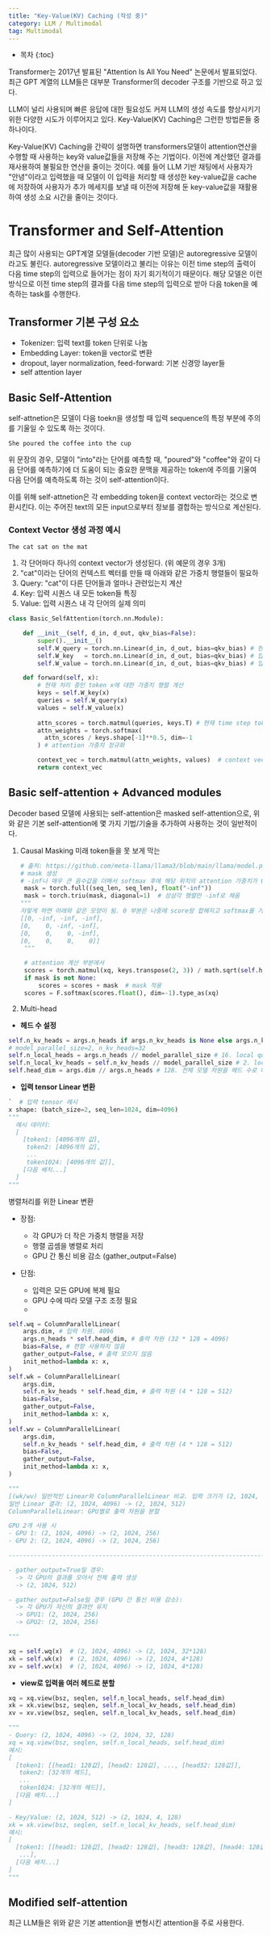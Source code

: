 ```yaml
---
title: "Key-Value(KV) Caching (작성 중)"
category: LLM / Multimodal
tag: Multimodal
---
```








* 목차
{:toc}













Transformer는 2017년 발표된 "Attention Is All You Need" 논문에서 발표되었다. 최근 GPT 계열의 LLM들은 대부분 Transformer의 decoder 구조를 기반으로 하고 있다. 

LLM이 널리 사용되며 빠른 응답에 대한 필요성도 커져 LLM의 생성 속도를 향상시키기 위한 다양한 시도가 이루어지고 있다. Key-Value(KV) Caching은 그런한 방법론들 중 하나이다. 

Key-Value(KV) Caching을 간략이 설명하면 transformers모델이 attention연산을 수행할 때 사용하는 key와 value값들을 저장해 주는 기법이다. 이전에 계산했던 결과를 재사용하여 불필요한 연산을 줄이는 것이다. 예를 들어 LLM 기반 채팅에서 사용자가 "안녕"이라고 입력했을 때 모델이 이 입력을 처리할 때 생성한 key-value값을 cache에 저장하여 사용자가 추가 메세지를 보낼 때 이전에 저장해 둔 key-value값을 재활용하여 생성 소요 시간을 줄이는 것이다.

# Transformer and Self-Attention

최근 많이 사용되는 GPT계열 모델들(decoder 기반 모델)은 autoregressive 모델이라고도 불린다. autoregressive 모델이라고 불리는 이유는 이전 time step의 출력이 다음 time step의 입력으로 들어가는 점이 자기 회기적이기 때문이다. 해당 모델은 이런 방식으로 이전 time step의 결과를 다음 time step의 입력으로 받아 다음 token을 예측하는 task를 수행한다. 

## Transformer 기본 구성 요소

- Tokenizer: 입력 text를 token 단위로 나눔
- Embedding Layer: token을 vector로 변환
- dropout, layer normalization, feed-forward: 기본 신경망 layer들
- self attention layer

## Basic Self-Attention

self-attnetion은 모델이 다음 toekn을 생성할 때 입력 sequence의 특정 부분에 주의를 기울일 수 있도록 하는 것이다. 

```
She poured the coffee into the cup
```

위 문장의 경우, 모델이 "into"라는 단어를 예측할 때, "poured"와 "coffee"와 같이 다음 단어를 예측하기에 더 도움이 되는 중요한 문맥을 제공하는 token에 주의를 기울여 다음 단어를 예측하도록 하는 것이 self-attention이다.

이를 위해 self-attnetion은 각 embedding token을 context vector라는 것으로 변환시킨다. 이는 주어진 text의 모든 input으로부터 정보를 결합하는 방식으로 계산된다.

### Context Vector 생성 과정 예시

```
The cat sat on the mat
```

1. 각 단어마다 하나의 context vector가 생성된다. (위 예문의 경우 3개)
2. "cat"이라는 단어의 컨텍스트 벡터를 만들 때 아래와 같은 가중치 행렬들이 필요하
3. Query: "cat"이 다른 단어들과 얼마나 관련있는지 계산
4. Key: 입력 시퀀스 내 모든 token들 특징
5. Value: 입력 시퀀스 내 각 단어의 실제 의미


```python
class Basic_SelfAttention(torch.nn.Module):

    def __init__(self, d_in, d_out, qkv_bias=False):
        super().__init__()
        self.W_query = torch.nn.Linear(d_in, d_out, bias=qkv_bias) # 현재 time step의 toeken이 다른 token들과 얼마나 관련 있는지 나타내는 가중치 행렬
        self.W_key   = torch.nn.Linear(d_in, d_out, bias=qkv_bias) # 입력 시퀀스 내 모든 token들을 나타내는 가중치 행렬 
        self.W_value = torch.nn.Linear(d_in, d_out, bias=qkv_bias) # 입력 시퀀스 내 각 단어의 실제 의미가 담긴 가중치 행렬

    def forward(self, x):
        # 현재 처리 중인 token x에 대한 가중치 행렬 계산
        keys = self.W_key(x)
        queries = self.W_query(x)
        values = self.W_value(x)
        
        attn_scores = torch.matmul(queries, keys.T) # 현재 time step token과 다른 token들 간의 관련성 scoring 
        attn_weights = torch.softmax(
          attn_scores / keys.shape[-1]**0.5, dim=-1
        ) # attention 가중치 정규화

        context_vec = torch.matmul(attn_weights, values)  # context vector 생
        return context_vec
```

## Basic self-attention + Advanced modules

Decoder based 모델에 사용되는 self-attention은 masked self-attention으로, 위와 같은 기본 self-attention에 몇 가지 기법/기술을 추가하여 사용하는 것이 일반적이다.

1. Causal Masking
   미래 token들을 못 보게 막는 

   ```python
   # 출처: https://github.com/meta-llama/llama3/blob/main/llama/model.py
   # mask 생성
   # -inf나 매우 큰 음수값을 더해서 softmax 후에 해당 위치의 attention 가중치가 0이 되도록 함
    mask = torch.full((seq_len, seq_len), float("-inf"))
    mask = torch.triu(mask, diagonal=1)  # 상삼각 행렬만 -inf로 채움
   """
   저렇게 하면 아래와 같은 모양이 됨. 0 부분은 나중에 score랑 합해지고 softmax를 거쳐도 살아남고, -inf 부분은 0이됨. 
   [[0, -inf, -inf, -inf],
   [0,    0, -inf, -inf],
   [0,    0,    0, -inf],
   [0,    0,    0,    0]]
    """
   
    # attention 계산 부분에서
    scores = torch.matmul(xq, keys.transpose(2, 3)) / math.sqrt(self.head_dim)
    if mask is not None:
        scores = scores + mask  # mask 적용
    scores = F.softmax(scores.float(), dim=-1).type_as(xq)
   ```

2. Multi-head

  - **헤드 수 설정**
  ```python
  self.n_kv_heads = args.n_heads if args.n_kv_heads is None else args.n_kv_heads # 4. (key, value attention 헤드 수 -> GQA를 위해 query보다 적은 헤드 수 사용)
# model_parallel_size=2, n_kv_heads=32
  self.n_local_heads = args.n_heads // model_parallel_size # 16. local query 헤드 수. 각 gpu에서 처리하는 query 헤드 수 (model_parallel_size는 병렬처리 할 gpu 수.)
  self.n_local_kv_heads = self.n_kv_heads // model_parallel_size # 2. local key,value 헤드 수. 각 gpu에서 처리하는 key,value 헤드 수
  self.head_dim = args.dim // args.n_heads # 128. 전체 모델 차원을 헤드 수로 나눈 값
  ```

  - **입력 tensor Linear 변환**
    
  ```python
`  # 입력 tensor 예시
  x shape: (batch_size=2, seq_len=1024, dim=4096)
  """
    예시 데이터:
    [
      [token1: [4096개의 값], 
       token2: [4096개의 값],
       ...
       token1024: [4096개의 값]],
      [다음 배치...]
    ]
  """
  ```
  병렬처리를 위한 Linear 변환
  
  - 장점:
    - 각 GPU가 더 작은 가중치 행렬을 저장
    - 행렬 곱셈을 병렬로 처리
    - GPU 간 통신 비용 감소 (gather_output=False)
  
  - 단점:
    - 입력은 모든 GPU에 복제 필요
    - GPU 수에 따라 모델 구조 조정 필요
    - 
  ```python
  self.wq = ColumnParallelLinear(
      args.dim, # 입력 차원. 4096
      args.n_heads * self.head_dim, # 출력 차원 (32 * 128 = 4096)
      bias=False, # 편향 사용하지 않음
      gather_output=False, # 출력 모으지 않음
      init_method=lambda x: x,
  )
  self.wk = ColumnParallelLinear(
      args.dim,
      self.n_kv_heads * self.head_dim, # 출력 차원 (4 * 128 = 512)
      bias=False,
      gather_output=False,
      init_method=lambda x: x,
  )
  self.wv = ColumnParallelLinear(
      args.dim,
      self.n_kv_heads * self.head_dim, # 출력 차원 (4 * 128 = 512)
      bias=False,
      gather_output=False,
      init_method=lambda x: x,
  )

  """
  [(wk/wv) 일반적인 Linear와 ColumnParallelLinear 비교. 입력 크기가 (2, 1024, 4096)일 때]
  일반 Linear 결과: (2, 1024, 4096) -> (2, 1024, 512)
  ColumnParallelLinear: GPU별로 출력 차원을 분할
  
  GPU 2개 사용 시
  - GPU 1: (2, 1024, 4096) -> (2, 1024, 256)
  - GPU 2: (2, 1024, 4096) -> (2, 1024, 256)

  -------------------------------------------------------------------------------------
  
  - gather_output=True일 경우:
    -> 각 GPU의 결과를 모아서 전체 출력 생성
    -> (2, 1024, 512)
  
  - gather_output=False일 경우 (GPU 간 통신 비용 감소):
    -> 각 GPU가 자신의 결과만 유지
    -> GPU1: (2, 1024, 256)
    -> GPU2: (2, 1024, 256)

  """
  ```

  ```python
  xq = self.wq(x)  # (2, 1024, 4096) -> (2, 1024, 32*128)
  xk = self.wk(x)  # (2, 1024, 4096) -> (2, 1024, 4*128)
  xv = self.wv(x)  # (2, 1024, 4096) -> (2, 1024, 4*128)
  ```

  - **view로 입력을 여러 헤드로 분할**
  ```python
  xq = xq.view(bsz, seqlen, self.n_local_heads, self.head_dim)
  xk = xk.view(bsz, seqlen, self.n_local_kv_heads, self.head_dim)
  xv = xv.view(bsz, seqlen, self.n_local_kv_heads, self.head_dim)

  """
  - Query: (2, 1024, 4096) -> (2, 1024, 32, 128)
  xq = xq.view(bsz, seqlen, self.n_local_heads, self.head_dim)
  예시:
  [
    [token1: [[head1: 128값], [head2: 128값], ..., [head32: 128값]],
     token2: [32개의 헤드],
     ...
     token1024: [32개의 헤드]],
    [다음 배치...]
  ]
  
  - Key/Value: (2, 1024, 512) -> (2, 1024, 4, 128)
  xk = xk.view(bsz, seqlen, self.n_local_kv_heads, self.head_dim)
  예시:
  [
    [token1: [[head1: 128값], [head2: 128값], [head3: 128값], [head4: 128값]],
     ...],
    [다음 배치...]
  ]
  """

  ```



## Modified self-attention

최근 LLM들은 위와 같은 기본 attention을 변형시킨 attention을 주로 사용한다.
